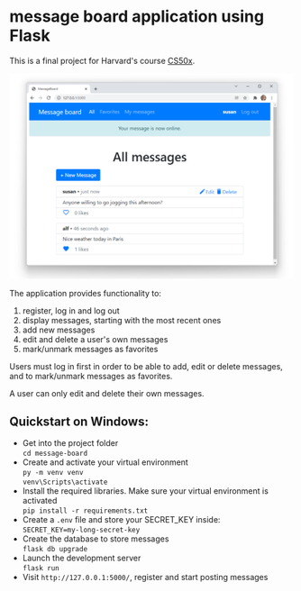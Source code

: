 # message board application using Flask

This is a final project for Harvard's course [CS50x](https://cs50.harvard.edu/x/2022/).

![Screenshot](./static/screen.png)

The application provides functionality to:

1. register, log in and log out
2. display messages, starting with the most recent ones
3. add new messages
4. edit and delete a user's own messages
5. mark/unmark messages as favorites

Users must log in first in order to be able to add, edit or delete messages, 
and to mark/unmark messages as favorites.

A user can only edit and delete their own messages.

## Quickstart on Windows:  
+ Get into the project folder    
    `cd message-board`
+ Create and activate your virtual environment  
    `py -m venv venv`  
    `venv\Scripts\activate`
+ Install the required libraries. Make sure your virtual environment is activated  
    `pip install -r requirements.txt`
+ Create a `.env` file and store your SECRET_KEY inside:  
    `SECRET_KEY=my-long-secret-key`
+ Create the database to store messages  
    `flask db upgrade`
+ Launch the development server  
    `flask run`
+ Visit `http://127.0.0.1:5000/`, register and start posting messages